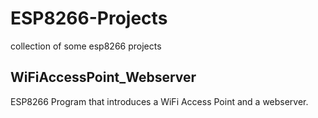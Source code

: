 # ESP8266-Projects
collection of some esp8266 projects

## WiFiAccessPoint_Webserver
ESP8266 Program that introduces a WiFi Access Point and a webserver.
